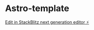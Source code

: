 # Astro-template

[Edit in StackBlitz next generation editor ⚡️](https://stackblitz.com/~/github.com/thisiscoding1234/Astro-template)